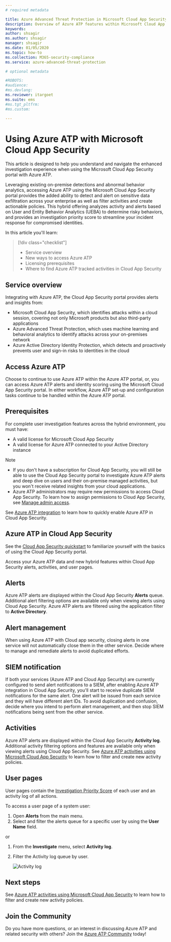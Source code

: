 ```yaml
---
# required metadata

title: Azure Advanced Threat Protection in Microsoft Cloud App Security
description: Overview of Azure ATP features within Microsoft Cloud App Security.
keywords:
author: shsagir
ms.author: shsagir
manager: shsagir
ms.date: 01/05/2020
ms.topic: how-to
ms.collection: M365-security-compliance
ms.service: azure-advanced-threat-protection

# optional metadata

#ROBOTS:
#audience:
#ms.devlang:
ms.reviewer: itargoet
ms.suite: ems
#ms.tgt_pltfrm:
#ms.custom:

---
```


# Using Azure ATP with Microsoft Cloud App Security

This article is designed to help you understand and navigate the enhanced investigation experience when using the Microsoft Cloud App Security portal with Azure ATP.

Leveraging existing on-premise detections and abnormal behavior analytics, accessing Azure ATP using the Microsoft Cloud App Security portal provides the added ability to detect and alert on sensitive data exfiltration across your enterprise as well as filter activities and create actionable policies. This hybrid offering analyzes activity and alerts based on User and Entity Behavior Analytics (UEBA) to determine risky behaviors, and provides an  investigation priority score to streamline your incident response for compromised identities.

In this article you'll learn:

> [!div class="checklist"]
>
> - Service overview
> - New ways to access Azure ATP
> - Licensing prerequisites
> - Where to find Azure ATP tracked activities in Cloud App Security

## Service overview

Integrating with Azure ATP, the Cloud App Security portal provides alerts and insights from:

- Microsoft Cloud App Security, which identifies attacks within a cloud session, covering not only Microsoft products but also third-party applications
- Azure Advanced Threat Protection, which uses machine learning and behavioral analytics to identify attacks across your on-premises network
- Azure Active Directory Identity Protection, which detects and proactively prevents user and sign-in risks to identities in the cloud

## Access Azure ATP

Choose to continue to use Azure ATP within the Azure ATP portal, or, you can access Azure ATP alerts and identity scoring using the Microsoft Cloud App Security portal. In either workflow, Azure ATP set-up and configuration tasks continue to be handled within the Azure ATP portal.

## Prerequisites

For complete user investigation features across the hybrid environment, you must have:

- A valid license for Microsoft Cloud App Security
- A valid license for Azure ATP connected to your Active Directory instance

>[!NOTE]
>
> - If you don't have a subscription for Cloud App Security, you will still be able to use the Cloud App Security portal to investigate Azure ATP alerts and deep dive on users and their on-premise managed activities, but you won't receive related insights from your cloud applications.
> - Azure ATP administrators may require new permissions to access Cloud App Security. To learn how to assign permissions to Cloud App Security, see [Manage admin access](/cloud-app-security/manage-admins).

See [Azure ATP integration](/cloud-app-security/aatp-integration) to learn how to quickly enable Azure ATP in Cloud App Security.

## Azure ATP in Cloud App Security

See the [Cloud App Security quickstart](/cloud-app-security/getting-started-with-cloud-app-security) to familiarize yourself with the basics of using the Cloud App Security portal.

Access your Azure ATP data and new hybrid features within Cloud App Security alerts, activities, and user pages.

## Alerts

Azure ATP alerts are displayed within the Cloud App Security **Alerts** queue. Additional alert filtering options are available only when viewing alerts using Cloud App Security. Azure ATP alerts are filtered using the application filter to **Active Directory**.

## Alert management

When using Azure ATP with Cloud app security, closing alerts in one service will not automatically close them in the other service. Decide where to manage and remediate alerts to avoid duplicated efforts.

## SIEM notification

If both your services (Azure ATP and Cloud App Security) are currently configured to send alert notifications to a SIEM, after enabling Azure ATP integration in Cloud App Security, you'll start to receive duplicate SIEM notifications for the same alert. One alert will be issued from each service and they will have different alert IDs. To avoid duplication and confusion, decide where you intend to perform alert management, and then stop SIEM notifications being sent from the other service.

## Activities

Azure ATP alerts are displayed within the Cloud App Security **Activity log**. Additional activity filtering options and features are available only when viewing alerts using Cloud App Security. See [Azure ATP activities using Microsoft Cloud App Security](./atp-activities-filtering-mcas.md) to learn how to filter and create new activity policies.

## User pages

User pages contain the [Investigation Priority Score](/cloud-app-security/tutorial-ueba) of each user and an activity log of all actions.

To access a user page of a system user:
1. Open **Alerts** from the main menu.
1. Select and filter the alerts queue for a specific user by using the **User Name** field.

 or

1. From the **Investigate** menu, select **Activity log**.
1. Filter the Activity log queue by user.

    ![Activity log](media/atp-mcas-activity-filter.png)

## Next steps

See [Azure ATP activities using Microsoft Cloud App Security](./atp-activities-filtering-mcas.md) to learn how to filter and create new activity policies.

## Join the Community

Do you have more questions, or an interest in discussing Azure ATP and related security with others? Join the [Azure ATP Community](https://techcommunity.microsoft.com/t5/Azure-Advanced-Threat-Protection/bd-p/AzureAdvancedThreatProtection) today!